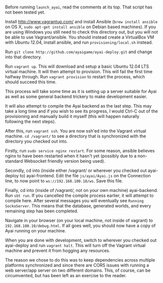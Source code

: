 Before running `launch_ayai`, read the comments at its top. That script has not been tested yet.

Install http://www.vagrantup.com/ and install Ansible (`brew install ansible` on OS X, `sudo apt-get install ansible` on Debian based machines). If you are using Windows you still need to check this directory out, but you will not be able to use Vagrant/ansible. You should instead create a VirtualBox VM with Ubuntu 12.04, install ansible, and run `provisioning/local.sh` instead.

Run `git clone http://github.com/ayaigame/ayai-deploy.git` and change into that directory.

Run `vagrant up`. This will download and setup a basic Ubuntu 12.04 LTS virtual machine. It will then attempt to provision. This will fail the first time halfway through. Run `vagrant provision` to restart the process, which should succeed this time.

This process will take some time as it is setting up a server suitable for Ayai as well as some general backend trickery to make development easier.

It will also attempt to compile the Ayai backend as the last step. This may take a long time and if you wish to see its progress, I would Ctrl-C out of the provisioning and manually build it myself (this will happen naturally following the next steps).

After this, run `vagrant ssh`. You are now ssh'ed into the Vagrant virtual machine. `cd /vagrant/` to see a directory that is synchronized with the directory you checked out into.

Firstly, run `sudo service nginx restart`. For some reason, ansible believes nginx to have been restarted when it hasn't yet (possibly due to a non-standard Websocket friendly version being used).

Secondly, cd into (inside either /vagrant/ or wherever you checked out ayai-deploy to) ayai-frontend. Edit the file `js/ayai/Ayai.js` on the Connection line, to now point to `ws://192.168.100.10/ws`. Save this file.

Finally, cd into (inside of /vagrant/, not on your own machine) ayai-backend. Run `sbt run`. If you cancelled the compile process earlier, it will attempt to compile here. After several messages you will eventually see `Running SockoServer`. This means that the database, generated worlds, and every remaining step has been completed.

Navigate in your browser (on your local machine, not inside of vagrant) to `192.168.100.10/debug.html`. If all goes well, you should now have a copy of Ayai running on your machine.

When you are done with development, switch to wherever you checked out ayai-deploy and run `vagrant halt`. This will turn off the Vagrant virtual machine and prevent it from hogging any resources.

The reason we chose to do this was to keep dependencies across multiple platforms synchronized and since there are CORS issues with running a web server/app server on two different domains. This, of course, can be circumvented, but has been left as an exercise to the reader.

